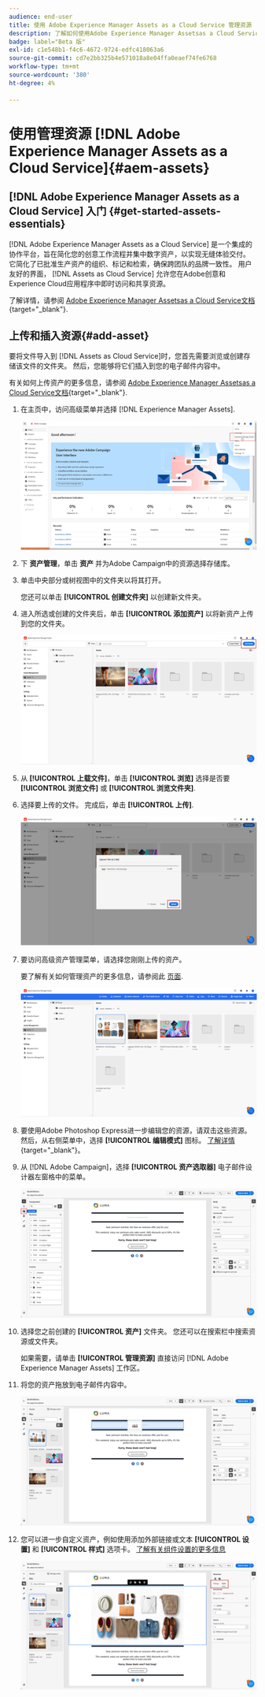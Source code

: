 ```yaml
---
audience: end-user
title: 使用 Adobe Experience Manager Assets as a Cloud Service 管理资源
description: 了解如何使用Adobe Experience Manager Assetsas a Cloud Service管理资源
badge: label="Beta 版"
exl-id: c1e548b1-f4c6-4672-9724-edfc418063a6
source-git-commit: cd7e2bb325b4e571018a8e04ffa0eaef74fe6768
workflow-type: tm+mt
source-wordcount: '380'
ht-degree: 4%

---
```


# 使用管理资源 [!DNL Adobe Experience Manager Assets as a Cloud Service]{#aem-assets}

## [!DNL Adobe Experience Manager Assets as a Cloud Service] 入门 {#get-started-assets-essentials}

[!DNL Adobe Experience Manager Assets as a Cloud Service] 是一个集成的协作平台，旨在简化您的创意工作流程并集中数字资产，以实现无缝体验交付。 它简化了已批准生产资产的组织、标记和检索，确保跨团队的品牌一致性。 用户友好的界面， [!DNL Assets as Cloud Service] 允许您在Adobe创意和Experience Cloud应用程序中即时访问和共享资源。

了解详情，请参阅 [Adobe Experience Manager Assetsas a Cloud Service文档](https://experienceleague.adobe.com/docs/experience-manager-cloud-service/email/assets/home.html){target="_blank"}.

## 上传和插入资源{#add-asset}

要将文件导入到 [!DNL Assets as Cloud Service]时，您首先需要浏览或创建存储该文件的文件夹。 然后，您能够将它们插入到您的电子邮件内容中。

有关如何上传资产的更多信息，请参阅 [Adobe Experience Manager Assetsas a Cloud Service文档](https://experienceleague.adobe.com/docs/experience-manager-cloud-service/email/assets/assets-view/add-delete-assets-view.html){target="_blank"}.

1. 在主页中，访问高级菜单并选择 [!DNL Experience Manager Assets].

   ![](assets/assets_1.png)

1. 下 **资产管理**，单击 **资产** 并为Adobe Campaign中的资源选择存储库。

1. 单击中央部分或树视图中的文件夹以将其打开。

   您还可以单击 **[!UICONTROL 创建文件夹]** 以创建新文件夹。

1. 进入所选或创建的文件夹后，单击 **[!UICONTROL 添加资产]** 以将新资产上传到您的文件夹。

   ![](assets/assets_2.png)

1. 从 **[!UICONTROL 上载文件]**，单击 **[!UICONTROL 浏览]** 选择是否要 **[!UICONTROL 浏览文件]** 或 **[!UICONTROL 浏览文件夹]**.

1. 选择要上传的文件。 完成后，单击 **[!UICONTROL 上传]**.

   ![](assets/assets_3.png)

1. 要访问高级资产管理菜单，请选择您刚刚上传的资产。

   要了解有关如何管理资产的更多信息，请参阅此 [页面](https://experienceleague.adobe.com/docs/experience-manager-cloud-service/email/assets/assets-view/manage-organize-assets-view.html).

   ![](assets/assets_4.png)

1. 要使用Adobe Photoshop Express进一步编辑您的资源，请双击这些资源。 然后，从右侧菜单中，选择 **[!UICONTROL 编辑模式]** 图标。 [了解详情](https://experienceleague.adobe.com/docs/experience-manager-cloud-service/email/assets/assets-view/edit-images-assets-view.html#edit-using-express){target="_blank"}。

1. 从 [!DNL Adobe Campaign]，选择 **[!UICONTROL 资产选取器]** 电子邮件设计器左窗格中的菜单。

   ![](assets/assets_6.png)

1. 选择您之前创建的 **[!UICONTROL 资产]** 文件夹。 您还可以在搜索栏中搜索资源或文件夹。

   如果需要，请单击  **[!UICONTROL 管理资源]** 直接访问 [!DNL Adobe Experience Manager Assets] 工作区。

1. 将您的资产拖放到电子邮件内容中。

   ![](assets/assets_5.png)

1. 您可以进一步自定义资产，例如使用添加外部链接或文本 **[!UICONTROL 设置]** 和 **[!UICONTROL 样式]** 选项卡。 [了解有关组件设置的更多信息](../email/content-components.md)

   ![](assets/assets_7.png)
